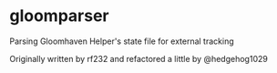 # gloomparser

Parsing Gloomhaven Helper's state file for external tracking

Originally written by rf232 and refactored a little by @hedgehog1029
